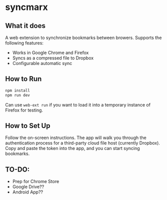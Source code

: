 # syncmarx

## What it does

A web extension to synchronize bookmarks between browers. Supports the following features:

* Works in Google Chrome and Firefox
* Syncs as a compressed file to Dropbox
* Configurable automatic sync

## How to Run

```bash
npm install
npm run dev
```

Can use `web-ext run` if you want to load it into a temporary instance of Firefox for testing.

## How to Set Up

Follow the on-screen instructions. The app will walk you through the authentication process for a third-party cloud file host (currently Dropbox). Copy and paste the token into the app, and you can start syncing bookmarks.

## TO-DO:

* Prep for Chrome Store
* Google Drive??
* Android App??
